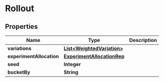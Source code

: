 

# Rollout


## Properties

Name | Type | Description | Notes
------------ | ------------- | ------------- | -------------
**variations** | [**List&lt;WeightedVariation&gt;**](WeightedVariation.md) |  | 
**experimentAllocation** | [**ExperimentAllocationRep**](ExperimentAllocationRep.md) |  |  [optional]
**seed** | **Integer** |  |  [optional]
**bucketBy** | **String** |  |  [optional]




